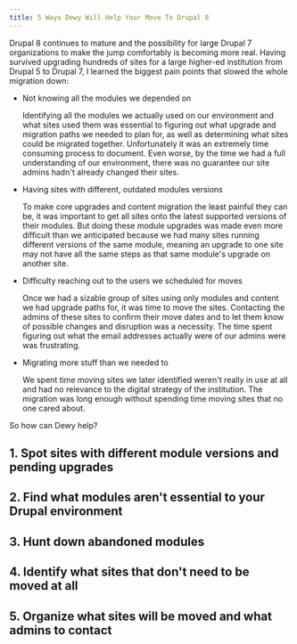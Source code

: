 ```yaml
---
title: 5 Ways Dewy Will Help Your Move To Drupal 8
---
```

Drupal 8 continues to mature and the possibility for large Drupal 7 organizations to make the jump comfortably is becoming more real. Having survived upgrading hundreds of sites for a large higher-ed institution from Drupal 5 to Drupal 7, I learned the biggest pain points that slowed the whole migration down:

* Not knowing all the modules we depended on

    Identifying all the modules we actually used on our environment and what sites used them was essential to figuring out what upgrade and migration paths we needed to plan for, as well as determining what sites could be migrated together. Unfortunately it was an extremely time consuming process to document. Even worse, by the time we had a full understanding of our environment, there was no guarantee our site admins hadn't already changed their sites.

* Having sites with different, outdated modules versions

    To make core upgrades and content migration the least painful they can be, it was important to get all sites onto the latest supported versions of their modules. But doing these module upgrades was made even more difficult than we anticipated because we had many sites running different versions of the same module, meaning an upgrade to one site may not have all the same steps as that same module's upgrade on another site.

* Difficulty reaching out to the users we scheduled for moves

    Once we had a sizable group of sites using only modules and content we had upgrade paths for, it was time to move the sites. Contacting the admins of these sites to confirm their move dates and to let them know of possible changes and disruption was a necessity. The time spent figuring out what the email addresses actually were of our admins were was frustrating.

* Migrating more stuff than we needed to

    We spent time moving sites we later identified weren't really in use at all and had no relevance to the digital strategy of the institution. The migration was long enough without spending time moving sites that no one cared about.

So how can Dewy help?

## 1. Spot sites with different module versions and pending upgrades

## 2. Find what modules aren't essential to your Drupal environment

## 3. Hunt down abandoned modules

## 4. Identify what sites that don't need to be moved at all

## 5. Organize what sites will be moved and what admins to contact